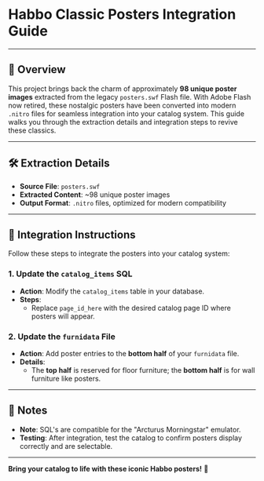 # Habbo Classic Posters Integration Guide

---

## 🎨 Overview
This project brings back the charm of approximately **98 unique poster images** extracted from the legacy `posters.swf` Flash file. With Adobe Flash now retired, these nostalgic posters have been converted into modern `.nitro` files for seamless integration into your catalog system. This guide walks you through the extraction details and integration steps to revive these classics.

---

## 🛠️ Extraction Details
- **Source File**: `posters.swf`
- **Extracted Content**: ~98 unique poster images
- **Output Format**: `.nitro` files, optimized for modern compatibility

---

## 🚀 Integration Instructions
Follow these steps to integrate the posters into your catalog system:

### 1. Update the `catalog_items` SQL
- **Action**: Modify the `catalog_items` table in your database.
- **Steps**:
  - Replace `page_id_here` with the desired catalog page ID where posters will appear.

### 2. Update the `furnidata` File
- **Action**: Add poster entries to the **bottom half** of your `furnidata` file.
- **Details**:
  - The **top half** is reserved for floor furniture; the **bottom half** is for wall furniture like posters.

---

## 📝 Notes
- **Note**: SQL's are compatible for the "Arcturus Morningstar" emulator.
- **Testing**: After integration, test the catalog to confirm posters display correctly and are selectable.

---

**Bring your catalog to life with these iconic Habbo posters!** 🎉
